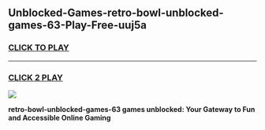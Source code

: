 
## Unblocked-Games-retro-bowl-unblocked-games-63-Play-Free-uuj5a
<h3>
<a href="https://premium76.site?title=retro-bowl-unblocked-games-63&ref=15A">CLICK TO PLAY</a></h3>
<hr>

<h3>
<a href="https://premium76.site?title=retro-bowl-unblocked-games-63&ref=15A">CLICK 2 PLAY</a>
  
</h3>

<a href="https://premium76.site?title=retro-bowl-unblocked-games-63&ref=15A"><img src="https://clearcache.store/games.png"></a>


**retro-bowl-unblocked-games-63 games unblocked: Your Gateway to Fun and Accessible Online Gaming**
